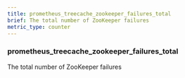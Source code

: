 ```yaml
---
title: prometheus_treecache_zookeeper_failures_total
brief: The total number of ZooKeeper failures
metric_type: counter
---
```

### prometheus_treecache_zookeeper_failures_total

The total number of ZooKeeper failures